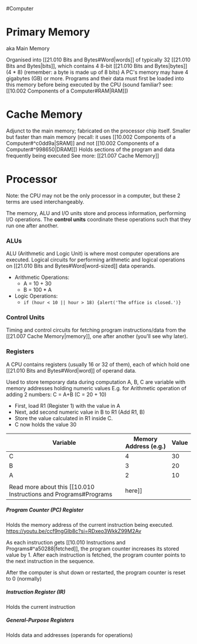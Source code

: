 #Computer 

# Primary Memory
aka Main Memory

Organised into [[21.010 Bits and Bytes#Word|words]] of typically 32 [[21.010 Bits and Bytes|bits]], which contains 4 8-bit [[21.010 Bits and Bytes|bytes]] (4 * 8)
(remember: a byte is made up of 8 bits)
A PC's memory may have 4 gigabytes (GB) or more.
Programs and their data must first be loaded into this memory before being executed by the CPU (sound familiar? see: [[10.002 Components of a Computer#RAM|RAM]])

# Cache Memory
Adjunct to the main memory; fabricated on the processor chip itself.
Smaller but faster than main memory (recall: it uses [[10.002 Components of a Computer#^c0dd9a|SRAM]] and not [[10.002 Components of a Computer#^998650|DRAM]])
Holds sections of the program and data frequently being executed
See more: [[21.007 Cache Memory]]

# Processor
Note: the CPU may not be the only processor in a computer, but these 2 terms are used interchangeably.

The memory, ALU and I/O units store and process information, performing I/O operations.
The **control units** coordinate these operations such that they run one after another.
### ALUs
ALU (Arithmetic and Logic Unit) is where most computer operations are executed.
Logical circuits for performing arithmetic and logical operations on [[21.010 Bits and Bytes#Word|word-sized]] data operands.
- Arithmetic Operations:
	- A = 10 + 30
	- B = 100 * A
- Logic Operations:
	- `if (hour < 10 || hour > 18) {alert('The office is closed.')}`

### Control Units
Timing and control circuits for fetching program instructions/data from the [[21.007 Cache Memory|memory]], one after another (you'll see why later).

### Registers
A CPU contains registers (usually 16 or 32 of them), each of which hold one [[21.010 Bits and Bytes#Word|word]] of operand data.

Used to store temporary data during computation
A, B, C are variable with memory addresses holding numeric values
E.g. for Arithmetic operation of adding 2 numbers: C = A+B (C = 20 + 10)
- First, load R1 (Register 1) with the value in A
- Next, add second numeric value in B to R1 (Add R1, B)
- Store the value calculated in R1 inside C.
- C now holds the value 30

| Variable | Memory Address (e.g.) | Value |
| -------- | --------------------- | ----- |
| C        | 4                     | 30    |
| B        | 3                     | 20    |
| A        | 2                     | 10    |
|          |                       |       |
Read more about this [[10.010 Instructions and Programs#Programs|here]]

##### Program Counter (PC) Register
Holds the memory address of the current instruction being executed.
https://youtu.be/ccf9ngGIb8c?si=RDxeo3WkkZ99M2Av

As each instruction gets [[10.010 Instructions and Programs#^a50288|fetched]], the program counter increases its stored value by 1.
After each instruction is fetched, the program counter points to the next instruction in the sequence.

After the computer is shut down or restarted, the program counter is reset to 0 (normally)

##### Instruction Register (IR)
Holds the current instruction
##### General-Purpose Registers
Holds data and addresses (operands for operations)

